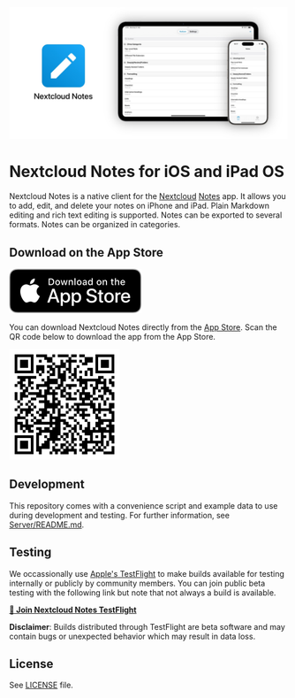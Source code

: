 <img src="README/devices.jpg" alt="iPad and iPhone showing Nextcloud Notes" />

# Nextcloud Notes for iOS and iPad OS

Nextcloud Notes is a native client for the [Nextcloud](https://nextcloud.com "Nextcloud") [Notes](https://apps.nextcloud.com/apps/notes "Notes") app.
It allows you to add, edit, and delete your notes on iPhone and iPad.
Plain Markdown editing and rich text editing is supported.
Notes can be exported to several formats.
Notes can be organized in categories.

## Download on the App Store

[![Download on the App Store](./README/download-on-the-app-store.svg)](https://itunes.apple.com/app/id813973264)

You can download Nextcloud Notes directly from the [App Store](https://apps.apple.com/app/nextcloud-notes/id813973264).
Scan the QR code below to download the app from the App Store.

<img src="./README/qrcode-app-store.png">


## Development

This repository comes with a convenience script and example data to use during development and testing.
For further information, see [Server/README.md](Server/README.md).

## Testing

We occassionally use [Apple's TestFlight](https://developer.apple.com/testflight/) to make builds available for testing internally or publicly by community members.
You can join public beta testing with the following link but note that not always a build is available.

**[🛫 Join Nextcloud Notes TestFlight](https://testflight.apple.com/join/m7C1rYuN)**

**Disclaimer**: Builds distributed through TestFlight are beta software and may contain bugs or unexpected behavior which may result in data loss.

## License 

See [LICENSE](LICENSE) file.